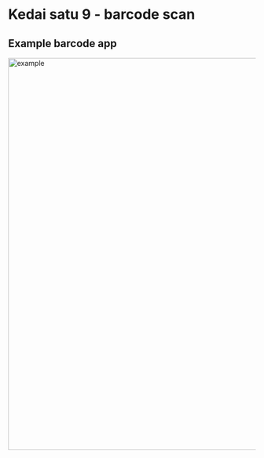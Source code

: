 # Kedai satu 9 - barcode scan

## Example barcode app 

<img src="/example/example1.png" width="800px" alt="example"/>

